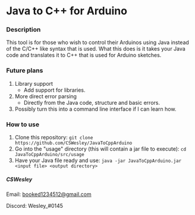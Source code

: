 # Java to C++ for Arduino

### Description
This tool is for those who wish to control their Arduinos using Java instead of the C/C++ like syntax that is used.
What this does is it takes your Java code and translates it to C++ that is used for Arduino sketches.

### Future plans
1. Library support
    - Add support for libraries.
2. More direct error parsing
    - Directly from the Java code, structure and basic errors.
3. Possibly turn this into a command line interface if I can learn how.

### How to use
1. Clone this repository: `git clone https://github.com/CSWesley/JavaToCppArduino`
2. Go into the "usage" directory (this will contain a jar file to execute): `cd JavaToCppArduino/src/usage`
3. Have your Java file ready and use: `java -jar JavaToCppArduino.jar <input file> <output directory>`

##### CSWesley
Email: booked1234512@gmail.com

Discord: Wesley_#0145